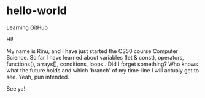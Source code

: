 # hello-world
Learning GitHub 

Hi!

My name is Rinu, and I have just started the CS50 course Computer Science.
So far I have learned about variables (let & const), operators, functions(), arrays[], conditions, loops.. Did I forget something?
Who knows what the future holds and which 'branch' of my time-line I will actualy get to see. Yeah, pun intended.

See ya!
